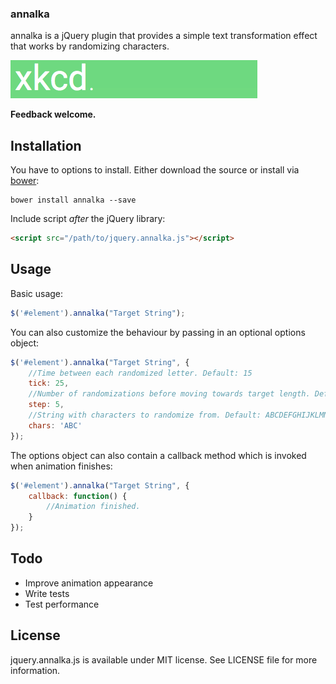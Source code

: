 ### annalka

annalka is a jQuery plugin that provides a simple text transformation effect that works by randomizing characters.  
  
![annalka.js example](examples/annalka-gif.gif)
  
**Feedback welcome.**  

## Installation
You have to options to install. Either download the source or install via [bower](http://bower.io):
```
bower install annalka --save
```

Include script *after* the jQuery library:
```html
<script src="/path/to/jquery.annalka.js"></script>
```

## Usage

Basic usage:
```javascript
$('#element').annalka("Target String");
```

You can also customize the behaviour by passing in an optional options object:
```javascript
$('#element').annalka("Target String", {
    //Time between each randomized letter. Default: 15
    tick: 25,
    //Number of randomizations before moving towards target length. Default: 4
    step: 5,
    //String with characters to randomize from. Default: ABCDEFGHIJKLMNOPQRSTUVWXYZabcdefghijklmnopqrstuvwxyz0123456789
    chars: 'ABC'
});
```

The options object can also contain a callback method which is invoked when animation finishes:
```javascript
$('#element').annalka("Target String", {
    callback: function() {
        //Animation finished.
    }
});
```

## Todo

- Improve animation appearance
- Write tests
- Test performance

## License

jquery.annalka.js is available under MIT license.
See LICENSE file for more information.